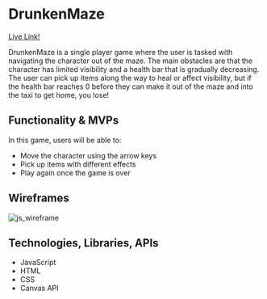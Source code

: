 # DrunkenMaze

[Live Link!](https://johnnyhoang510.github.io/drunken_maze/)

DrunkenMaze is a single player game where the user is tasked with navigating the character out of the maze. The main obstacles are that the character has limited visibility and a health bar that is gradually decreasing. The user can pick up items along the way to heal or affect visibility, but if the health bar reaches 0 before they can make it out of the maze and into the taxi to get home, you lose!

## Functionality & MVPs

In this game, users will be able to:
* Move the character using the arrow keys
* Pick up items with different effects
* Play again once the game is over

## Wireframes

![js_wireframe](https://user-images.githubusercontent.com/94396944/155635987-2e58469d-d682-408b-8d65-2760d543492d.png)

## Technologies, Libraries, APIs
* JavaScript
* HTML
* CSS
* Canvas API
